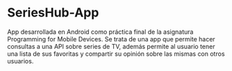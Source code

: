 # SeriesHub-App
App desarrollada en Android como práctica final de la asignatura Programming for Mobile Devices. Se trata de una app que permite hacer consultas a una API sobre series de TV, además permite al usuario tener una lista de sus favoritas y compartir su opinión sobre las mismas con otros usuarios.
